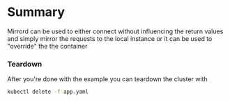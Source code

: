 # Summary
Mirrord can be used to either connect without influencing the return values and simply mirror the requests to the local instance or it can be used to "override" the the container

### Teardown
After you're done with the example you can teardown the cluster with

```bash
kubectl delete -f app.yaml
```
